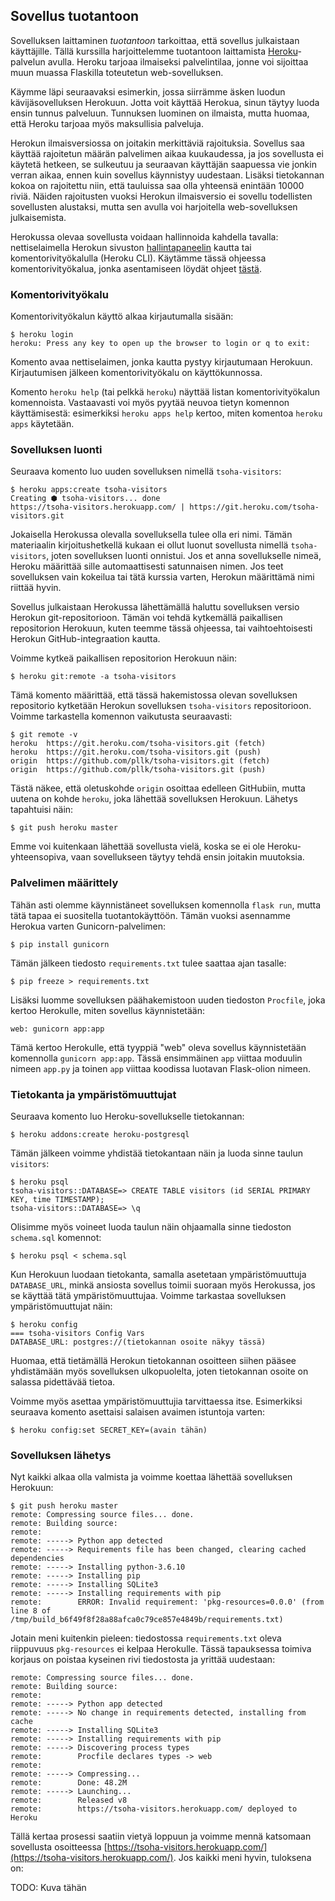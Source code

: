 ## Sovellus tuotantoon

Sovelluksen laittaminen _tuotantoon_ tarkoittaa, että sovellus julkaistaan käyttäjille. Tällä kurssilla harjoittelemme tuotantoon laittamista [Heroku](https://heroku.com/)-palvelun avulla. Heroku tarjoaa ilmaiseksi palvelintilaa, jonne voi sijoittaa muun muassa Flaskilla toteutetun web-sovelluksen.

Käymme läpi seuraavaksi esimerkin, jossa siirrämme äsken luodun kävijäsovelluksen Herokuun. Jotta voit käyttää Herokua, sinun täytyy luoda ensin tunnus palveluun. Tunnuksen luominen on ilmaista, mutta huomaa, että Heroku tarjoaa myös maksullisia palveluja.

Herokun ilmaisversiossa on joitakin merkittäviä rajoituksia. Sovellus saa käyttää rajoitetun määrän palvelimen aikaa kuukaudessa, ja jos sovellusta ei käytetä hetkeen, se sulkeutuu ja seuraavan käyttäjän saapuessa vie jonkin verran aikaa, ennen kuin sovellus käynnistyy uudestaan. Lisäksi tietokannan kokoa on rajoitettu niin, että tauluissa saa olla yhteensä enintään 10000 riviä. Näiden rajoitusten vuoksi Herokun ilmaisversio ei sovellu todellisten sovellusten alustaksi, mutta sen avulla voi harjoitella web-sovelluksen julkaisemista.

Herokussa olevaa sovellusta voidaan hallinnoida kahdella tavalla: nettiselaimella Herokun sivuston [hallintapaneelin](https://dashboard.heroku.com/) kautta tai komentorivityökalulla (Heroku CLI). Käytämme tässä ohjeessa komentorivityökalua, jonka asentamiseen löydät ohjeet [tästä](https://devcenter.heroku.com/articles/heroku-cli).

### Komentorivityökalu

Komentorivityökalun käyttö alkaa kirjautumalla sisään:

```prompt
$ heroku login
heroku: Press any key to open up the browser to login or q to exit:
```

Komento avaa nettiselaimen, jonka kautta pystyy kirjautumaan Herokuun. Kirjautumisen jälkeen komentorivityökalu on käyttökunnossa.

Komento `heroku help` (tai pelkkä `heroku`) näyttää listan komentorivityökalun komennoista. Vastaavasti voi myös pyytää neuvoa tietyn komennon käyttämisestä: esimerkiksi `heroku apps help` kertoo, miten komentoa `heroku apps` käytetään.

### Sovelluksen luonti

Seuraava komento luo uuden sovelluksen nimellä `tsoha-visitors`:

```prompt
$ heroku apps:create tsoha-visitors
Creating ⬢ tsoha-visitors... done
https://tsoha-visitors.herokuapp.com/ | https://git.heroku.com/tsoha-visitors.git
```

Jokaisella Herokussa olevalla sovelluksella tulee olla eri nimi. Tämän materiaalin kirjoitushetkellä kukaan ei ollut luonut sovellusta nimellä `tsoha-visitors`, joten sovelluksen luonti onnistui. Jos et anna sovellukselle nimeä, Heroku määrittää sille automaattisesti satunnaisen nimen. Jos teet sovelluksen vain kokeilua tai tätä kurssia varten, Herokun määrittämä nimi riittää hyvin.

Sovellus julkaistaan Herokussa lähettämällä haluttu sovelluksen versio Herokun git-repositorioon. Tämän voi tehdä kytkemällä paikallisen repositorion Herokuun, kuten teemme tässä ohjeessa, tai vaihtoehtoisesti Herokun GitHub-integraation kautta.

Voimme kytkeä paikallisen repositorion Herokuun näin:

```prompt
$ heroku git:remote -a tsoha-visitors
```

Tämä komento määrittää, että tässä hakemistossa olevan sovelluksen repositorio kytketään Herokun sovelluksen `tsoha-visitors` repositorioon. Voimme tarkastella komennon vaikutusta seuraavasti:

```prompt
$ git remote -v
heroku	https://git.heroku.com/tsoha-visitors.git (fetch)
heroku	https://git.heroku.com/tsoha-visitors.git (push)
origin	https://github.com/pllk/tsoha-visitors.git (fetch)
origin	https://github.com/pllk/tsoha-visitors.git (push)
```

Tästä näkee, että oletuskohde `origin` osoittaa edelleen GitHubiin, mutta uutena on kohde `heroku`, joka lähettää sovelluksen Herokuun. Lähetys tapahtuisi näin:

```prompt
$ git push heroku master
```

Emme voi kuitenkaan lähettää sovellusta vielä, koska se ei ole Heroku-yhteensopiva, vaan sovellukseen täytyy tehdä ensin joitakin muutoksia.

### Palvelimen määrittely

Tähän asti olemme käynnistäneet sovelluksen komennolla `flask run`, mutta tätä tapaa ei suositella tuotantokäyttöön. Tämän vuoksi asennamme Herokua varten Gunicorn-palvelimen:

```prompt
$ pip install gunicorn
```

Tämän jälkeen tiedosto `requirements.txt` tulee saattaa ajan tasalle:

```prompt
$ pip freeze > requirements.txt
```

Lisäksi luomme sovelluksen päähakemistoon uuden tiedoston `Procfile`, joka kertoo Herokulle, miten sovellus käynnistetään:

```
web: gunicorn app:app
```

Tämä kertoo Herokulle, että tyyppiä "web" oleva sovellus käynnistetään komennolla `gunicorn app:app`. Tässä ensimmäinen `app` viittaa moduulin nimeen `app.py` ja toinen `app` viittaa koodissa luotavan Flask-olion nimeen.

### Tietokanta ja ympäristömuuttujat

Seuraava komento luo Heroku-sovellukselle tietokannan:

```prompt
$ heroku addons:create heroku-postgresql
```

Tämän jälkeen voimme yhdistää tietokantaan näin ja luoda sinne taulun `visitors`:

```prompt
$ heroku psql
tsoha-visitors::DATABASE=> CREATE TABLE visitors (id SERIAL PRIMARY KEY, time TIMESTAMP);
tsoha-visitors::DATABASE=> \q
```

Olisimme myös voineet luoda taulun näin ohjaamalla sinne tiedoston `schema.sql` komennot:

```prompt
$ heroku psql < schema.sql
```

Kun Herokuun luodaan tietokanta, samalla asetetaan ympäristömuuttuja `DATABASE_URL`, minkä ansiosta sovellus toimii suoraan myös Herokussa, jos se käyttää tätä ympäristömuuttujaa. Voimme tarkastaa sovelluksen ympäristömuuttujat näin:

```prompt
$ heroku config
=== tsoha-visitors Config Vars
DATABASE_URL: postgres://(tietokannan osoite näkyy tässä)
```

Huomaa, että tietämällä Herokun tietokannan osoitteen siihen pääsee yhdistämään myös sovelluksen ulkopuolelta, joten tietokannan osoite on salassa pidettävää tietoa.

Voimme myös asettaa ympäristömuuttujia tarvittaessa itse. Esimerkiksi seuraava komento asettaisi salaisen avaimen istuntoja varten:

```prompt
$ heroku config:set SECRET_KEY=(avain tähän)
```

### Sovelluksen lähetys

Nyt kaikki alkaa olla valmista ja voimme koettaa lähettää sovelluksen Herokuun:

```prompt
$ git push heroku master
remote: Compressing source files... done.
remote: Building source:
remote: 
remote: -----> Python app detected
remote: -----> Requirements file has been changed, clearing cached dependencies
remote: -----> Installing python-3.6.10
remote: -----> Installing pip
remote: -----> Installing SQLite3
remote: -----> Installing requirements with pip
remote:        ERROR: Invalid requirement: 'pkg-resources=0.0.0' (from line 8 of /tmp/build_b6f49f8f28a88afca0c79ce857e4849b/requirements.txt)
```

Jotain meni kuitenkin pieleen: tiedostossa `requirements.txt` oleva riippuvuus `pkg-resources` ei kelpaa Herokulle. Tässä tapauksessa toimiva korjaus on poistaa kyseinen rivi tiedostosta ja yrittää uudestaan:

```prompt
remote: Compressing source files... done.
remote: Building source:
remote: 
remote: -----> Python app detected
remote: -----> No change in requirements detected, installing from cache
remote: -----> Installing SQLite3
remote: -----> Installing requirements with pip
remote: -----> Discovering process types
remote:        Procfile declares types -> web
remote: 
remote: -----> Compressing...
remote:        Done: 48.2M
remote: -----> Launching...
remote:        Released v8
remote:        https://tsoha-visitors.herokuapp.com/ deployed to Heroku
```

Tällä kertaa prosessi saatiin vietyä loppuun ja voimme mennä katsomaan sovellusta osoitteessa [https://tsoha-visitors.herokuapp.com/](https://tsoha-visitors.herokuapp.com/). Jos kaikki meni hyvin, tuloksena on:

TODO: Kuva tähän
